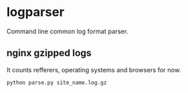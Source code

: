 # logparser
Command line common log format parser.

## nginx gzipped logs

It counts refferers, operating systems and browsers for now.

```shell
python parse.py site_name.log.gz
```
